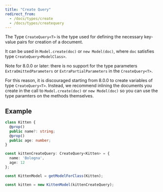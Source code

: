 ```yaml
---
title: "Create Query"
redirect_from:
  - /docs/types/create
  - /docs/types/createquery
---
```


The Type `CreateQuery<T>` is the type used for defining the necessary key-value pairs for creation of a document.

It can be used in `Model.create(doc)` or `new Model(doc)`, where `doc` satisfies type `CreateQuery<ModelClass>`.

Note for 8.0.0 or later: there is no support for the type parameters `ExtraOmittedParameters` or `ExtraPartialParameters` in the `CreateQuery<T>`. 

For this reason, it is discouraged starting from 8.0.0 to create variables of type `CreateQuery<T>`. Instead, we recommend inlining the documents you create in the call to `Model.create(doc)` or `new Model(doc)` so you can use the type paramters on the methods themselves.

## Example

```ts
class Kitten {
  @prop()
  public name?: string;
  @prop()
  public age: number;
}

const kittenCreateQuery: CreateQuery<Kitten> = {
  name: 'Bologna',
  age: 12
};

const KittenModel = getModelForClass(Kitten);

const kitten = new KittenModel(kittenCreateQuery);
```
